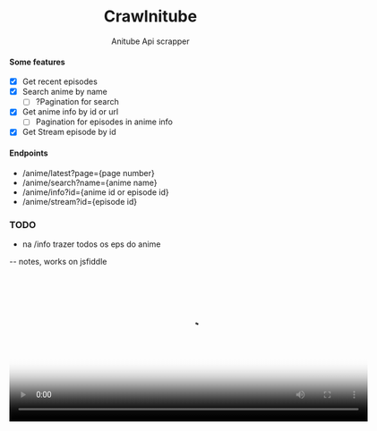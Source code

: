 <h1 align="center"> Crawlnitube </h1>

<p align="center">Anitube Api scrapper</p>

#### Some features
- [x] Get recent episodes
- [x] Search anime by name
  - [ ] ?Pagination for search
- [x] Get anime info by id or url
  - [ ] Pagination for episodes in anime info
- [x] Get Stream episode by id

#### Endpoints
- /anime/latest?page={page number}
- /anime/search?name={anime name}
- /anime/info?id={anime id or episode id}
- /anime/stream?id={episode id}

### TODO
- na /info trazer todos os eps do anime


-- notes, works on jsfiddle
<head>
  <link href="https://vjs.zencdn.net/8.6.1/video-js.css" rel="stylesheet" />

  <!-- If you'd like to support IE8 (for Video.js versions prior to v7) -->
  <!-- <script src="https://vjs.zencdn.net/ie8/1.1.2/videojs-ie8.min.js"></script> -->
</head>

<body>
  <video
    id="my-video"
    class="video-js"
    controls
    preload="auto"
    width="640"
    height="264"
    poster="https://www.anitube.vip/media/videos/tmb/280260/default.jpg"
    data-setup='{"controls": true, "autoplay": false, "preload": "auto"}'
  >
    <source src="http://127.0.0.1:4000/anime/stream?id=280260" type="video/mp4" />
    <!-- <source src="MY_VIDEO.webm" type="video/webm" /> -->
    <p class="vjs-no-js">
      To view this video please enable JavaScript, and consider upgrading to a
      web browser that
      <a href="https://videojs.com/html5-video-support/" target="_blank"
        >supports HTML5 video</a
      >
    </p>
  </video>

  <script src="https://vjs.zencdn.net/8.6.1/video.min.js"></script>
</body>